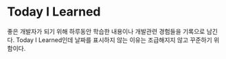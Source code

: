 # Today I Learned
좋은 개발자가 되기 위해 하루동안 학습한 내용이나 개발관련 경험들을 기록으로 남긴다. 
Today I Learned인데 날짜를 표시하지 않는 이유는 조급해지지 않고 꾸준하기 위함이다.
